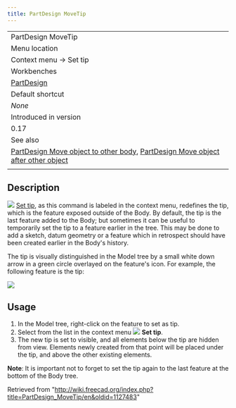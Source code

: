 ```yaml
---
title: PartDesign MoveTip
---
```


|                                                                                                                                                                                                     |
| --------------------------------------------------------------------------------------------------------------------------------------------------------------------------------------------------- |
| PartDesign MoveTip                                                                                                                                                                                  |
| Menu location                                                                                                                                                                                       |
| Context menu → Set tip                                                                                                                                                                              |
| Workbenches                                                                                                                                                                                         |
| [PartDesign](/PartDesign_Workbench "PartDesign Workbench")                                                                                                                                          |
| Default shortcut                                                                                                                                                                                    |
| _None_                                                                                                                                                                                              |
| Introduced in version                                                                                                                                                                               |
| 0.17                                                                                                                                                                                                |
| See also                                                                                                                                                                                            |
| [PartDesign Move object to other body](/PartDesign_MoveFeature "PartDesign MoveFeature"), [PartDesign Move object after other object](/PartDesign_MoveFeatureInTree "PartDesign MoveFeatureInTree") |
|                                                                                                                                                                                                     |

## Description

![](/images/PartDesign_MoveTip.svg) [Set tip](/PartDesign_MoveTip "PartDesign MoveTip"), as this command is labeled in the context menu, redefines the tip, which is the feature exposed outside of the Body. By default, the tip is the last feature added to the Body; but sometimes it can be useful to temporarily set the tip to a feature earlier in the tree. This may be done to add a sketch, datum geometry or a feature which in retrospect should have been created earlier in the Body's history.

The tip is visually distinguished in the Model tree by a small white down arrow in a green circle overlayed on the feature's icon. For example, the following feature is the tip:

![](/images/PartDesign_Body_tree-04.png)

## Usage

1. In the Model tree, right-click on the feature to set as tip.
2. Select from the list in the context menu ![](/images/PartDesign_MoveTip.svg) **Set tip**.
3. The new tip is set to visible, and all elements below the tip are hidden from view. Elements newly created from that point will be placed under the tip, and above the other existing elements.

**Note**: It is important not to forget to set the tip again to the last feature at the bottom of the Body tree.

Retrieved from "<http://wiki.freecad.org/index.php?title=PartDesign_MoveTip/en&oldid=1127483>"

